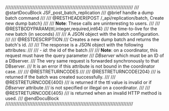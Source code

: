 ////////////////////////////////////////////////////////////////////////////////
/// @startDocuBlock JSF_post_batch_replication
/// @brief handle a dump batch command
///
/// @RESTHEADER{POST /_api/replication/batch, Create new dump batch}
///
/// **Note**: These calls are uninteresting to users.
///
/// @RESTBODYPARAM{ttl,integer,required,int64}
/// the time-to-live for the new batch (in seconds)
///
/// A JSON object with the batch configuration.
///
/// @RESTDESCRIPTION
/// Creates a new dump batch and returns the batch's id.
///
/// The response is a JSON object with the following attributes:
///
/// - *id*: the id of the batch
///
/// **Note**: on a coordinator, this request must have the query parameter
/// *DBserver* which must be an ID of a DBserver.
/// The very same request is forwarded synchronously to that DBserver.
/// It is an error if this attribute is not bound in the coordinator case.
///
/// @RESTRETURNCODES
///
/// @RESTRETURNCODE{204}
/// is returned if the batch was created successfully.
///
/// @RESTRETURNCODE{400}
/// is returned if the ttl value is invalid or if *DBserver* attribute
/// is not specified or illegal on a coordinator.
///
/// @RESTRETURNCODE{405}
/// is returned when an invalid HTTP method is used.
/// @endDocuBlock
////////////////////////////////////////////////////////////////////////////////